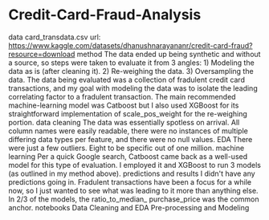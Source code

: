 # Credit-Card-Fraud-Analysis
  data
    card_transdata.csv
      url: https://www.kaggle.com/datasets/dhanushnarayananr/credit-card-fraud?resource=download
  method
    The data ended up being synthetic and without a source, so steps were taken to evaluate it from 3 angles:
      1) Modeling the data as is (after cleaning it).
      2) Re-weighing the data.
      3) Oversampling the data.
    The data being evaluated was a collection of fradulent credit card transactions, and my goal with modeling
    the data was to isolate the leading correlating factor to a fradulent transaction. The main recommended 
    machine-learning model was Catboost but I also used XGBoost for its straightforward implementation of 
    scale_pos_weight for the re-weighing portion.
  data cleaning
    The data was essentially spotless on arrival. All column names were easily readable, there were no instances
    of multiple differing data types per feature, and there were no null values.
  EDA
    There were just a few outliers. Eight to be specific out of one million.
  machine learning
    Per a quick Google search, Catboost came back as a well-used model for this type of evaluation. I employed it
    and XGBoost to run 3 models (as outlined in my method above).
  predictions and results
    I didn't have any predictions going in. Fradulent transactions have been a focus for a while now, so I just 
    wanted to see what was leading to it more than anything else. In 2/3 of the models, the ratio_to_median_
    purchase_price was the common anchor.
  notebooks
    Data Cleaning and EDA
    Pre-processing and Modeling
  
